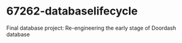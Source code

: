 # 67262-databaselifecycle
Final database project: Re-engineering the early stage of Doordash database
